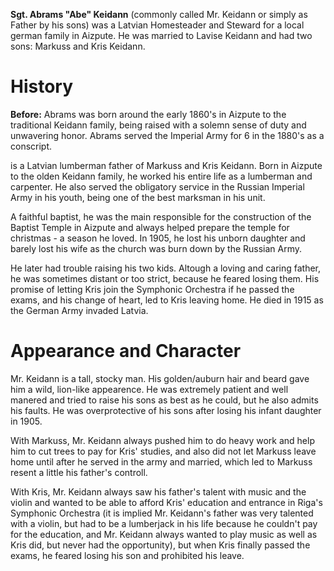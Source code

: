 

**Sgt. Abrams "Abe" Keidann** (commonly called Mr. Keidann or simply as Father by his sons) was a Latvian Homesteader and  Steward for a local german family in Aizpute. He was married to Lavise Keidann and had two sons: Markuss and Kris Keidann. 

# History
**Before:**
Abrams was born around the early 1860's in Aizpute to the traditional Keidann family, being raised with a solemn sense of duty and unwavering honor. Abrams served the Imperial Army for 6 in the 1880's as a conscript. 

is a Latvian lumberman father of Markuss and Kris Keidann. Born in Aizpute to the olden Keidann family, he worked his entire life as a lumberman and carpenter. He also served the obligatory service in the Russian Imperial Army in his youth, being one of the best marksman in his unit.

A faithful baptist, he was the main responsible for the construction of the Baptist Temple in Aizpute and always helped prepare the temple for christmas - a season he loved. In 1905, he lost his unborn daughter and barely lost his wife as the church was burn down by the Russian Army.

He later had trouble raising his two kids. Altough a loving and caring father, he was sometimes distant or too strict, because he feared losing them. His promise of letting Kris join the Symphonic Orchestra if he passed the exams, and his change of heart, led to Kris leaving home. He died in 1915 as the German Army invaded Latvia.

# Appearance and Character

Mr. Keidann is a tall, stocky man. His golden/auburn hair and beard gave him a wild, lion-like appearence. He was extremely patient and well manered and tried to raise his sons as best as he could, but he also admits his faults. He was overprotective of his sons after losing his infant daughter in 1905. 

With Markuss, Mr. Keidann always pushed him to do heavy work and help him to cut trees to pay for Kris' studies, and also did not let Markuss leave home until after he served in the army and married, which led to Markuss resent a little his father's controll.

With Kris, Mr. Keidann always saw his father's talent with music and the violin and wanted to be able to afford Kris' education and entrance in Riga's Symphonic Orchestra (it is implied Mr. Keidann's father was very talented with a violin, but had to be a lumberjack in his life because he couldn't pay for the education, and Mr. Keidann always wanted to play music as well as Kris did, but never had the opportunity), but when Kris finally passed the exams, he feared losing his son and prohibited his leave.

